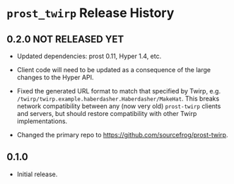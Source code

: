 # `prost_twirp` Release History

## 0.2.0 NOT RELEASED YET

* Updated dependencies: prost 0.11, Hyper 1.4, etc.

* Client code will need to be updated as a consequence of the 
  large changes to the Hyper API.
  
* Fixed the generated URL format to match that specified by Twirp,
  e.g. `/twirp/twirp.example.haberdasher.Haberdasher/MakeHat`.
  This breaks network compatibility between any (now very old)
  `prost-twirp` clients and servers, but should restore compatibility
  with other Twirp implementations.
  
* Changed the primary repo to
  <https://github.com/sourcefrog/prost-twirp>.
  
## 0.1.0

* Initial release.
